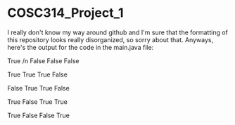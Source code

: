 # COSC314_Project_1
I really don't know my way around github and I'm sure that the formatting of this repository looks really disorganized, so sorry about that.
Anyways, here's the output for the code in the main.java file:

True /n
False
False
False

True
True
True
False

False
True
True
False

True
False
True
True

True
False
False
True

